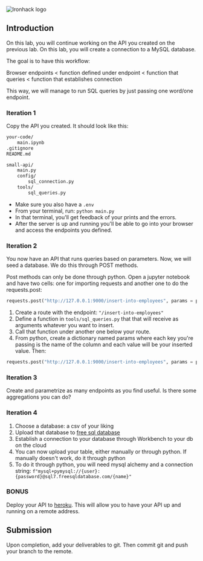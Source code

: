 ![Ironhack logo](https://i.imgur.com/1QgrNNw.png)

## Introduction

On this lab, you will continue working on the API you created on the previous lab. On this lab, you will create a connection to a MySQL database.

The goal is to have this workflow:

Browser endpoints < function defined under endpoint < function that queries < function that establishes connection

This way, we will manage to run SQL queries by just passing one word/one endpoint.

### Iteration 1

Copy the API you created. It should look like this:

```bash
your-code/
    main.ipynb
.gitignore
README.md

small-api/
    main.py
    config/
        sql_connection.py
    tools/
        sql_queries.py
```
- Make sure you also have a `.env`
- From your terminal, run: `python main.py`
- In that terminal, you'll get feedback of your prints and the errors.
- After the server is up and running you'll be able to go into your browser and access the endpoints you defined.

### Iteration 2

You now have an API that runs queries based on parameters. Now, we will seed a database. We do this through POST methods.

Post methods can only be done through python. Open a jupyter notebook and have two cells: one for importing requests and another one to do the requests.post:

```python
requests.post("http://127.0.0.1:9000/insert-into-employees", params = params)
```

1. Create a route with the endpoint: `"/insert-into-employees"`
2. Define a function in `tools/sql_queries.py` that that will receive as arguments whatever you want to insert.
3. Call that function under another one below your route.
4. From python, create a dictionary named params where each key you're passing is the name of the column and each value will be your inserted value. Then:

```python
requests.post("http://127.0.0.1:9000/insert-into-employees", params = params)
```

### Iteration 3

Create and parametrize as many endpoints as you find useful. Is there some aggregations you can do?

### Iteration 4

1. Choose a database: a csv of your liking
2. Upload that database to [free sql database](https://www.freesqldatabase.com/)
3. Establish a connection to your database through Workbench to your db on the cloud
4. You can now upload your table, either manually or through python. If manually doesn't work, do it through python
6. To do it through python, you will need mysql alchemy and a connection string: `f"mysql+pymysql://{user}:{password}@sql7.freesqldatabase.com/{name}"`

### BONUS

Deploy your API to [heroku](https://devcenter.heroku.com/articles/git). This will allow you to have your API up and running on a remote address.

## Submission

Upon completion, add your deliverables to git. Then commit git and push your branch to the remote.